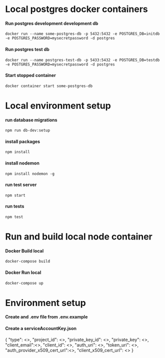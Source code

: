 # Local postgres docker containers

#### Run postgres development development db
```
docker run --name some-postgres-db -p 5432:5432 -e POSTGRES_DB=initdb -e POSTGRES_PASSWORD=mysecretpassword -d postgres
```

#### Run postgres test db
```
docker run --name postgres-test-db -p 5433:5432 -e POSTGRES_DB=testdb -e POSTGRES_PASSWORD=mysecretpassword -d postgres
```

#### Start stopped container
```
docker container start some-postgres-db 
```

# Local environment setup

#### run database migrations
```
npm run db-dev:setup
```

#### install packages
```
npm install
```

#### install nodemon
```
npm install nodemon -g
```

#### run test server
```
npm start
```

#### run tests
```
npm test
```

# Run and build local node container

#### Docker Build local
```
docker-compose build
```

#### Docker Run local
```
docker-compose up 
```

# Environment setup

#### Create and .env file from .env.example

#### Create a serviceAccountKey.json

{
    "type": <>,
    "project_id": <>,
    "private_key_id": <>,
    "private_key": <>,
    "client_email":<>,
    "client_id": <>,
    "auth_uri": <>,
    "token_uri": <>,
    "auth_provider_x509_cert_url":<>,
    "client_x509_cert_url": <>
}
  
